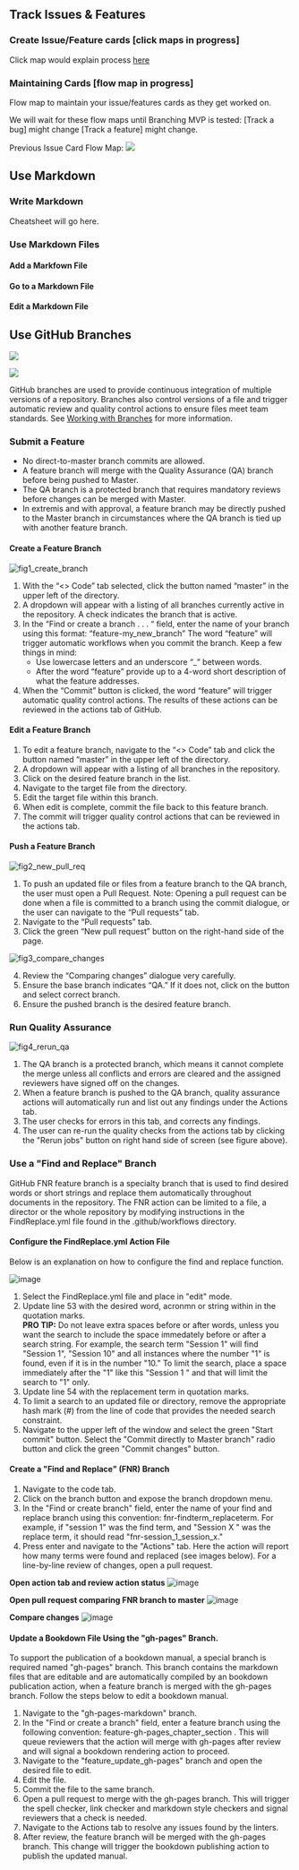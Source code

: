 ## Track Issues & Features

### Create Issue/Feature cards [click maps in progress]

Click map would explain process [here](https://github.com/lzim/teampsd/issues/new/choose)

### Maintaining Cards [flow map in progress]

Flow map to maintain your issue/features cards as they get worked on.

We will wait for these flow maps until Branching MVP is tested:
[Track a bug] might change
[Track a feature] might change.

Previous Issue Card Flow Map:
![](https://user-images.githubusercontent.com/59668647/88049640-5ab2cc00-cb0a-11ea-89a0-a09d13d4761d.png)

## Use Markdown
### Write Markdown
Cheatsheet will go here.

### Use Markdown Files
#### Add a Markfown File 
#### Go to a Markdown File
#### Edit a Markdown File

## Use GitHub Branches

![](https://user-images.githubusercontent.com/30132017/96189366-30985c80-0ef5-11eb-9053-22a43cae8103.png)

![](https://app.lucidchart.com/invitations/accept/1b9df299-b33f-4509-be32-9603ec343a3c)

GitHub branches are used to provide continuous integration of multiple versions of a repository.  Branches also control versions of a file and trigger automatic review and quality control actions to ensure files meet team standards.  See [Working with Branches](https://docs.github.com/en/free-pro-team@latest/github/collaborating-with-issues-and-pull-requests/about-branches#working-with-branches) for more information.

### Submit a Feature
   - No direct-to-master branch commits are allowed.
   - A feature branch will merge with the Quality Assurance (QA) branch before being pushed to Master.
   - The QA branch is a protected branch that requires mandatory reviews before changes can be merged with Master. 
   - In extremis and with approval, a feature branch may be directly pushed to the Master branch in circumstances where the QA branch is tied up with another feature branch. 
   
#### Create a Feature Branch

![fig1_create_branch](https://user-images.githubusercontent.com/30132017/96189916-38a4cc00-0ef6-11eb-8c0a-a185af535367.png)

1. With the “<> Code” tab selected, click the button named “master” in the upper left of the directory.
2. A dropdown will appear with a listing of all branches currently active in the repository.  A check indicates the branch that is active.
3. In the “Find or create a branch . . . “ field, enter the name of your branch using this format:  “feature-my_new_branch”  The word “feature” will trigger automatic workflows when you commit the branch.  Keep a few things in mind:
   - Use lowercase letters and an underscore “_” between words.
   - After the word “feature” provide up to a 4-word short description of what the feature addresses. 
4. When the “Commit” button is clicked, the word “feature” will trigger automatic quality control actions.  The results of these actions can be reviewed in the actions tab of GitHub.

#### Edit a Feature Branch

1. To edit a feature branch, navigate to the “<> Code” tab and click the button named “master” in the upper left of the directory.  
2. A dropdown will appear with a listing of all branches in the repository. 
3. Click on the desired feature branch in the list.
4. Navigate to the target file from the directory.
5. Edit the target file within this branch.
6. When edit is complete, commit the file back to this feature branch.  
7. The commit will trigger quality control actions that can be reviewed in the actions tab.

#### Push a Feature Branch

![fig2_new_pull_req](https://user-images.githubusercontent.com/30132017/96190320-e2845880-0ef6-11eb-9b8c-ce576d517e62.png)

1. To push an updated file or files from a feature branch to the QA branch, the user must open a Pull Request.  Note:  Opening a pull request can be done when a file is committed to a branch using the commit dialogue, or the user can navigate to the “Pull requests” tab.
2. Navigate to the “Pull requests” tab. 
3. Click the green “New pull request” button on the right-hand side of the page.

![fig3_compare_changes](https://user-images.githubusercontent.com/30132017/96190324-e4e6b280-0ef6-11eb-80c1-111fd7b5f226.png)

4. Review the “Comparing changes” dialogue very carefully.
5. Ensure the base branch indicates “QA.”  If it does not, click on the button and select correct branch.
6. Ensure the pushed branch is the desired feature branch.  

### Run Quality Assurance

![fig4_rerun_qa](https://user-images.githubusercontent.com/30132017/96191290-9f2ae980-0ef8-11eb-89e7-02866b24d303.png)

1.  The QA branch is a protected branch, which means it cannot complete the merge unless all conflicts and errors are cleared and the assigned reviewers have signed off on the changes. 
2.  When a feature branch is pushed to the QA branch, quality assurance actions will automatically run and list out any findings under the Actions tab. 
3.  The user checks for errors in this tab, and corrects any findings.  
4.  The user can re-run the quality checks from the actions tab by clicking the "Rerun jobs" button on right hand side of screen (see figure above). 

### Use a "Find and Replace" Branch
GitHub FNR feature branch is a specialty branch that is used to find desired words or short strings and replace them automatically throughout documents in the repository.  The FNR action can be limited to a file, a director or the whole repository by modifying instructions in the FindReplace.yml file found in the .github/workflows directory. 

#### Configure the FindReplace.yml Action File
Below is an explanation on how to configure the find and replace function.

![image](https://user-images.githubusercontent.com/30132017/97484653-40149e00-1916-11eb-879f-2d9154c46cc8.png)

1.  Select the FindReplace.yml file and place in "edit" mode.
2.  Update line 53 with the desired word, acronmn or string within in the quotation marks.  
**PRO TIP:** Do not leave extra spaces before or after words, unless you want the search to include the space immedately before or after a search string. For example, the search term "Session 1" will find "Session 1", "Session 10" and all instances where the number "1" is found, even if it is in the number "10."  To limit the search, place a space immediately after the "1" like this "Session 1 " and that will limit the search to "1" only.   
3.  Update line 54 with the replacement term in quotation marks.
4.  To limit a search to an updated file or directory, remove the appropriate hash mark (#) from the line of code that provides the needed search constraint.
5.  Navigate to the upper left of the window and select the green "Start commit" button. Select the "Commit directly to Master branch" radio button and click the green "Commit changes" button.

#### Create a "Find and Replace" (FNR) Branch
1. Navigate to the code tab.
2. Click on the branch button and expose the branch dropdown menu.
3. In the "Find or create branch" field, enter the name of your find and replace branch using this convention:  fnr-findterm_replaceterm.  For example, if "session 1" was the find term, and "Session X " was the replace term, it should read "fnr-session_1_session_x."
4. Press enter and navigate to the "Actions" tab.  Here the action will report how many terms were found and replaced (see images below). For a line-by-line review of changes, open a pull request.

**Open action tab and review action status**
![image](https://user-images.githubusercontent.com/30132017/97486613-ea8dc080-1918-11eb-9df4-33f726d358ae.png)

**Open pull request comparing FNR branch to master**
![image](https://user-images.githubusercontent.com/30132017/97486927-61c35480-1919-11eb-9bae-915b5d086e55.png)

**Compare changes**
![image](https://user-images.githubusercontent.com/30132017/97487072-99ca9780-1919-11eb-8ef6-41ecd1eda678.png)

#### Update a Bookdown File Using the "gh-pages" Branch.
To support the publication of a bookdown manual, a special branch is required named "gh-pages" branch.  This branch contains the markdown files that are editable and are automatically compiled by an bookdown publication action, when a feature branch is merged with the gh-pages branch. Follow the steps below to edit a bookdown manual.

1.  Navigate to the "gh-pages-markdown" branch.
2.  In the "Find or create a branch" field, enter a feature branch using the following convention: feature-gh-pages_chapter_section . This will queue reviewers that the action will merge with gh-pages after review and will signal a bookdown rendering action to proceed. 
3.  Navigate to the "feature_update_gh-pages" branch and open the desired file to edit.
4.  Edit the file.
5.  Commit the file to the same branch.
6.  Open a pull request to merge with the gh-pages branch.  This will trigger the spell checker, link checker and markdown style checkers and signal reviewers that a check is needed.
7.  Navigate to the Actions tab to resolve any issues found by the linters.
8.  After review, the feature branch will be merged with the gh-pages branch.  This change will trigger the bookdown publishing action to publish the updated manual.





















